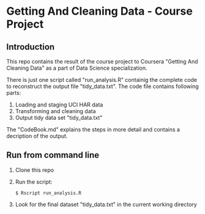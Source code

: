 # Getting And Cleaning Data - Course Project

## Introduction

This repo contains the result of the course project to Coursera 
"Getting And Cleaning Data" as a part of Data Science specialization.

There is just one script called "run_analysis.R" containig the complete code to reconstruct the output file "tidy_data.txt". 
The code file contains following parts:

1. Loading and staging UCI HAR data
2. Transforming and cleaning data
3. Output tidy data set "tidy_data.txt"

The "CodeBook.md" explains the steps in more detail and contains a decription of the output.


## Run from command line

1. Clone this repo
2. Run the script:

       $ Rscript run_analysis.R

3. Look for the final dataset "tidy_data.txt" in the current working directory
